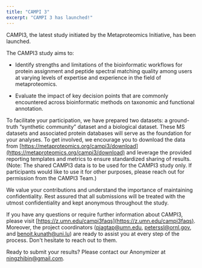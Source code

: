 ```yaml
---
title: "CAMPI 3"
excerpt: "CAMPI 3 has launched!"
---
```


CAMPI3, the latest study initiated by the Metaproteomics Initiative, has been launched.

The CAMPI3 study aims to:

- Identify strengths and limitations of the bioinformatic workflows for protein assignment and peptide spectral matching quality among users at varying levels of expertise and experience in the field of metaproteomics.

- Evaluate the impact of key decision points that are commonly encountered across bioinformatic methods on taxonomic and functional annotation.

To facilitate your participation, we have prepared two datasets: a ground-truth “synthetic community” dataset and a biological dataset. These MS datasets and associated protein databases will serve as the foundation for your analyses. To get involved, we encourage you to download the data from [https://metaproteomics.org/campi3/download](https://metaproteomics.org/campi3/download) and leverage the provided reporting templates and metrics to ensure standardized sharing of results. (Note: The shared CAMPI3 data is to be used for the CAMPI3 study only. If participants would like to use it for other purposes, please reach out for permission from the CAMPI3 Team.)

We value your contributions and understand the importance of maintaining confidentiality. Rest assured that all submissions will be treated with the utmost confidentiality and kept anonymous throughout the study. 

If you have any questions or require further information about CAMPI3, please visit [https://z.umn.edu/campi3faqs](https://z.umn.edu/campi3faqs). Moreover, the project coordinators (pjagtap@umn.edu, peterssl@ornl.gov, and benoit.kunath@uni.lu) are ready to assist you at every step of the process. Don't hesitate to reach out to them.

Ready to submit your results? Please contact our Anonymizer at [ningzhibin@gmail.com](mailto:ningzhibin@gmail.com).
